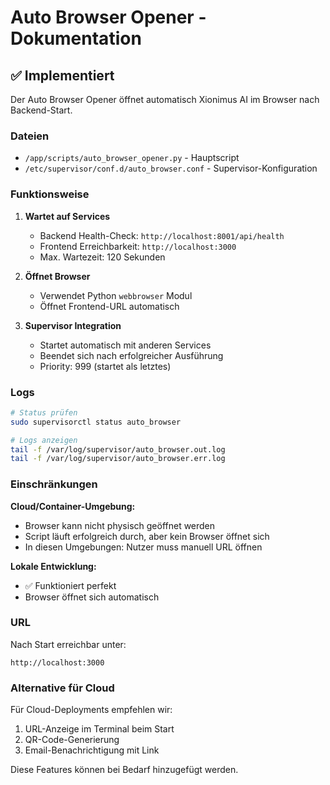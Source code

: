 # Auto Browser Opener - Dokumentation

## ✅ Implementiert

Der Auto Browser Opener öffnet automatisch Xionimus AI im Browser nach Backend-Start.

### Dateien
- `/app/scripts/auto_browser_opener.py` - Hauptscript
- `/etc/supervisor/conf.d/auto_browser.conf` - Supervisor-Konfiguration

### Funktionsweise

1. **Wartet auf Services**
   - Backend Health-Check: `http://localhost:8001/api/health`
   - Frontend Erreichbarkeit: `http://localhost:3000`
   - Max. Wartezeit: 120 Sekunden

2. **Öffnet Browser**
   - Verwendet Python `webbrowser` Modul
   - Öffnet Frontend-URL automatisch

3. **Supervisor Integration**
   - Startet automatisch mit anderen Services
   - Beendet sich nach erfolgreicher Ausführung
   - Priority: 999 (startet als letztes)

### Logs

```bash
# Status prüfen
sudo supervisorctl status auto_browser

# Logs anzeigen
tail -f /var/log/supervisor/auto_browser.out.log
tail -f /var/log/supervisor/auto_browser.err.log
```

### Einschränkungen

**Cloud/Container-Umgebung:**
- Browser kann nicht physisch geöffnet werden
- Script läuft erfolgreich durch, aber kein Browser öffnet sich
- In diesen Umgebungen: Nutzer muss manuell URL öffnen

**Lokale Entwicklung:**
- ✅ Funktioniert perfekt
- Browser öffnet sich automatisch

### URL

Nach Start erreichbar unter:
```
http://localhost:3000
```

### Alternative für Cloud

Für Cloud-Deployments empfehlen wir:
1. URL-Anzeige im Terminal beim Start
2. QR-Code-Generierung
3. Email-Benachrichtigung mit Link

Diese Features können bei Bedarf hinzugefügt werden.
